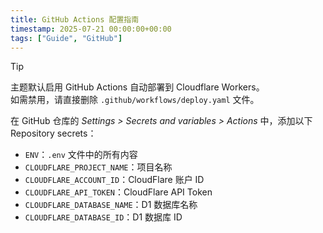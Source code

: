 ```yaml
---
title: GitHub Actions 配置指南
timestamp: 2025-07-21 00:00:00+00:00
tags: ["Guide", "GitHub"]
---
```


> [!TIP]
> 主题默认启用 GitHub Actions 自动部署到 Cloudflare Workers。\
> 如需禁用，请直接删除 `.github/workflows/deploy.yaml` 文件。

在 GitHub 仓库的 *Settings > Secrets and variables > Actions* 中，添加以下 Repository secrets：

- `ENV`：`.env` 文件中的所有内容
- `CLOUDFLARE_PROJECT_NAME`：项目名称
- `CLOUDFLARE_ACCOUNT_ID`：CloudFlare 账户 ID
- `CLOUDFLARE_API_TOKEN`：CloudFlare API Token
- `CLOUDFLARE_DATABASE_NAME`：D1 数据库名称
- `CLOUDFLARE_DATABASE_ID`：D1 数据库 ID
